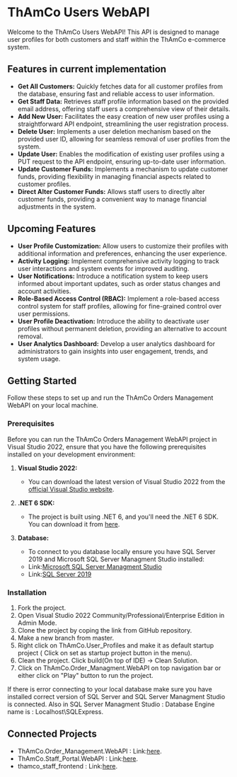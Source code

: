 # ThAmCo Users WebAPI

Welcome to the ThAmCo Users WebAPI! This API is designed to manage user profiles for both customers and staff within the ThAmCo e-commerce system.

## Features in current implementation

- **Get All Customers:** Quickly fetches data for all customer profiles from the database, ensuring fast and reliable access to user information.
- **Get Staff Data:** Retrieves staff profile information based on the provided email address, offering staff users a comprehensive view of their details.
- **Add New User:** Facilitates the easy creation of new user profiles using a straightforward API endpoint, streamlining the user registration process.
- **Delete User:** Implements a user deletion mechanism based on the provided user ID, allowing for seamless removal of user profiles from the system.
- **Update User:** Enables the modification of existing user profiles using a PUT request to the API endpoint, ensuring up-to-date user information.
- **Update Customer Funds:** Implements a mechanism to update customer funds, providing flexibility in managing financial aspects related to customer profiles.
- **Direct Alter Customer Funds:** Allows staff users to directly alter customer funds, providing a convenient way to manage financial adjustments in the system.
 
## Upcoming Features

- **User Profile Customization:** Allow users to customize their profiles with additional information and preferences, enhancing the user experience.
- **Activity Logging:** Implement comprehensive activity logging to track user interactions and system events for improved auditing.
- **User Notifications:** Introduce a notification system to keep users informed about important updates, such as order status changes and account activities.
- **Role-Based Access Control (RBAC):** Implement a role-based access control system for staff profiles, allowing for fine-grained control over user permissions.
- **User Profile Deactivation:** Introduce the ability to deactivate user profiles without permanent deletion, providing an alternative to account removal.
- **User Analytics Dashboard:** Develop a user analytics dashboard for administrators to gain insights into user engagement, trends, and system usage.

## Getting Started
Follow these steps to set up and run the ThAmCo Orders Management WebAPI on your local machine.

### Prerequisites
Before you can run the ThAmCo Orders Management WebAPI project in Visual Studio 2022, ensure that you have the following prerequisites installed on your development environment:

1. **Visual Studio 2022:** 
   - You can download the latest version of Visual Studio 2022 from the [official Visual Studio website](https://visualstudio.microsoft.com/downloads/).

2. **.NET 6 SDK:**
   - The project is built using .NET 6, and you'll need the .NET 6 SDK. You can download it from [here](https://dotnet.microsoft.com/download/dotnet/6.0).

3. **Database:**
   - To connect to you database locally ensure you have SQL Server 2019 and Microsoft SQL Server Managment Studio installed:
   - Link:[Microsoft SQL Server Managment Studio](https://sqlserverbuilds.blogspot.com/2018/01/sql-server-management-studio-ssms.html) 
   - Link:[SQL Server 2019](https://www.microsoft.com/en-us/evalcenter/download-sql-server-2019)

### Installation

1. Fork the project.
2. Open Visual Studio 2022 Community/Professional/Enterprise Edition in Admin Mode.
3. Clone the project by coping the link from GitHub repository.
4. Make a new branch from master.
5. Right click on ThAmCo.User_Profiles and make it as default startup project ( Click on set as startup project button in the menu).
6. Clean the project. Click build(On top of IDE) -> Clean Solution.
7. Click on ThAmCo.Order_Managment.WebAPI on top navigation bar or either click on "Play" button to run the project.

If there is error connecting to your local database make sure you have installed correct version of SQL Server and SQL Server Managment Studio is connected. 
Also in SQL Server Managment Studio : Database Engine name is : Localhost\\SQLExpress.

## Connected Projects 
- ThAmCo.Order_Management.WebAPI :  Link:[here](https://github.com/JatinAneja1812/ThAmCo.Order_Management.WebAPI).
- ThAmCo.Staff_Portal.WebAPI :      Link:[here](https://github.com/JatinAneja1812/ThAmCo.Staff_Protal_BFF.WebAPI).
- thamco_staff_frontend :           Link:[here](https://github.com/JatinAneja1812/thamco_staff_frontendapp).
